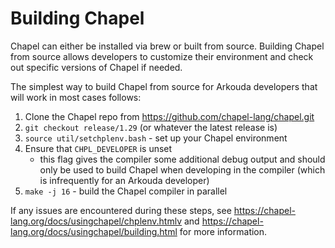 Building Chapel
===============

Chapel can either be installed via brew or built from source.
Building Chapel from source allows developers to customize their
environment and check out specific versions of Chapel if needed.

The simplest way to build Chapel from source for Arkouda
developers that will work in most cases follows:

1. Clone the Chapel repo from https://github.com/chapel-lang/chapel.git
2. `git checkout release/1.29` (or whatever the latest release is)
3. `source util/setchplenv.bash` - set up your Chapel environment
4. Ensure that `CHPL_DEVELOPER` is unset
    - this flag gives the compiler some additional debug output and should only be used to build Chapel when developing in the compiler (which is infrequently for an Arkouda developer)
5. `make -j 16` - build the Chapel compiler in parallel

If any issues are encountered during these steps, see https://chapel-lang.org/docs/usingchapel/chplenv.htmlv and https://chapel-lang.org/docs/usingchapel/building.html for more information.
